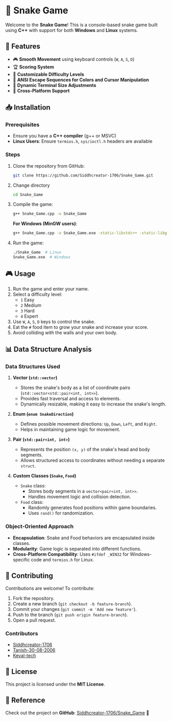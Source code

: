 # 🐍 Snake Game

Welcome to the **Snake Game**! This is a console-based snake game built using **C++** with support for both **Windows** and **Linux** systems.

## 📌 Features
- 🎮 **Smooth Movement** using keyboard controls (`W`, `A`, `S`, `D`)
- 🏆 **Scoring System**
- 🌟 **Customizable Difficulty Levels**
- 🎨 **ANSI Escape Sequences for Colors and Cursor Manipulation**
- 🔲 **Dynamic Terminal Size Adjustments**
- 🚀 **Cross-Platform Support**

## 📥 Installation
### Prerequisites
- Ensure you have a **C++ compiler** (g++ or MSVC)
- **Linux Users**: Ensure `termios.h`, `sys/ioctl.h` headers are available

### Steps
1. Clone the repository from GitHub:
   ```sh
   git clone https://github.com/Siddhcreator-1706/Snake_Game.git
   ```
 
2. Change directory
   ```sh
   cd Snake_Game
   ```
   
3. Compile the game:
   ```sh
   g++ Snake_Game.cpp -o Snake_Game
   ```
   **For Windows (MinGW users)**:
   ```sh
   g++ Snake_Game.cpp -o Snake_Game.exe -static-libstdc++ -static-libgcc
   ```
4. Run the game:
   ```sh
   ./Snake_Game  # Linux
   Snake_Game.exe  # Windows
   ```

## 🎮 Usage
1. Run the game and enter your name.
2. Select a difficulty level:
   - `1` Easy
   - `2` Medium
   - `3` Hard
   - `4` Expert
3. Use `W`, `A`, `S`, `D` keys to control the snake.
4. Eat the `#` food item to grow your snake and increase your score.
5. Avoid colliding with the walls and your own body.

## 📊 Data Structure Analysis
### **Data Structures Used**
1. **Vector (`std::vector`)**
   - Stores the snake's body as a list of coordinate pairs (`std::vector<std::pair<int, int>>`).
   - Provides fast traversal and access to elements.
   - Dynamically resizable, making it easy to increase the snake's length.

2. **Enum (`enum SnakeDirection`)**
   - Defines possible movement directions: `Up`, `Down`, `Left`, and `Right`.
   - Helps in maintaining game logic for movement.

3. **Pair (`std::pair<int, int>`)**
   - Represents the position `(x, y)` of the snake's head and body segments.
   - Allows structured access to coordinates without needing a separate `struct`.

4. **Custom Classes (`Snake`, `Food`)**
   - `Snake` class:
     - Stores body segments in a `vector<pair<int, int>>`.
     - Handles movement logic and collision detection.
   - `Food` class:
     - Randomly generates food positions within game boundaries.
     - Uses `rand()` for randomization.

### **Object-Oriented Approach**
- **Encapsulation**: Snake and Food behaviors are encapsulated inside classes.
- **Modularity**: Game logic is separated into different functions.
- **Cross-Platform Compatibility**: Uses `#ifdef _WIN32` for Windows-specific code and `termios.h` for Linux.

## 🤝 Contributing
Contributions are welcome! To contribute:
1. Fork the repository.
2. Create a new branch (`git checkout -b feature-branch`).
3. Commit your changes (`git commit -m 'Add new feature'`).
4. Push to the branch (`git push origin feature-branch`).
5. Open a pull request.

### Contributors
- [Siddhcreator-1706](https://github.com/Siddhcreator-1706)
- [Tanish-30-08-2006](https://github.com/Tanish-30-08-2006)
- [Keval-tech](https://github.com/Keval-tech)

## 📜 License
This project is licensed under the **MIT License**.

## 📌 Reference
Check out the project on **GitHub**: [Siddhcreator-1706/Snake_Game](https://github.com/Siddhcreator-1706/Snake_Game) 🚀

